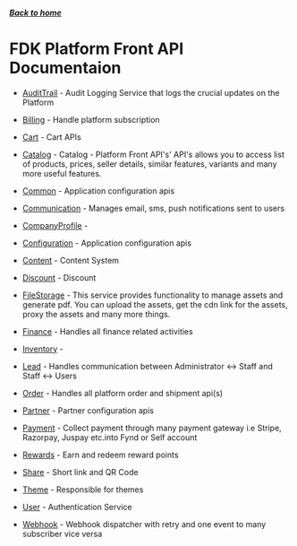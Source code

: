 ##### [Back to home](../../README.md)

# FDK Platform Front API Documentaion


* [AuditTrail](AUDITTRAIL.md) - Audit Logging Service that logs the crucial updates on the Platform 
* [Billing](BILLING.md) - Handle platform subscription 
* [Cart](CART.md) - Cart APIs 
* [Catalog](CATALOG.md) - Catalog - Platform Front API's' API's allows you to access list of products, prices, seller details, similar features, variants and many more useful features.  
* [Common](COMMON.md) - Application configuration apis 
* [Communication](COMMUNICATION.md) - Manages email, sms, push notifications sent to users 
* [CompanyProfile](COMPANYPROFILE.md) -  
* [Configuration](CONFIGURATION.md) - Application configuration apis 
* [Content](CONTENT.md) - Content System 
* [Discount](DISCOUNT.md) - Discount 
* [FileStorage](FILESTORAGE.md) - This service provides functionality to manage assets and generate pdf. You can upload the assets, get the cdn link for the assets, proxy the assets and many more things.
 
* [Finance](FINANCE.md) - Handles all finance related activities 
* [Inventory](INVENTORY.md) -  
* [Lead](LEAD.md) - Handles communication between Administrator <-> Staff and Staff <-> Users 
* [Order](ORDER.md) - Handles all platform order and shipment api(s) 
* [Partner](PARTNER.md) - Partner configuration apis 
* [Payment](PAYMENT.md) - Collect payment through many payment gateway i.e Stripe, Razorpay, Juspay etc.into Fynd or Self account 
* [Rewards](REWARDS.md) - Earn and redeem reward points 
* [Share](SHARE.md) - Short link and QR Code 
* [Theme](THEME.md) - Responsible for themes 
* [User](USER.md) - Authentication Service 
* [Webhook](WEBHOOK.md) - Webhook dispatcher with retry and one event to many subscriber vice versa 